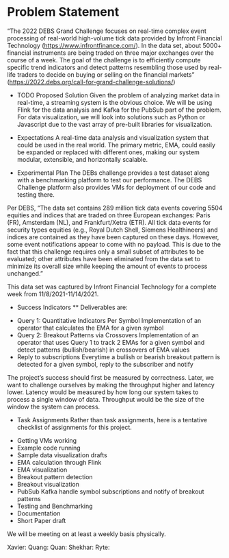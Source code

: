 Problem Statement
=====================
“The 2022 DEBS Grand Challenge focuses on real-time complex event processing of real-world high-volume tick data provided by Infront Financial Technology (https://www.infrontfinance.com/). In the data set, about 5000+ financial instruments are being traded on three major exchanges over the course of a week. The goal of the challenge is to efficiently compute specific trend indicators and detect patterns resembling those used by real-life traders to decide on buying or selling on the financial markets”
(https://2022.debs.org/call-for-grand-challenge-solutions/)

* TODO Proposed Solution
Given the problem of analyzing market data in real-time, a streaming system is the obvious choice. We will be using Flink for the data analysis and Kafka for the PubSub part of the problem. For data visualization, we will look into solutions such as Python or Javascript due to the vast array of pre-built libraries for visualization. 

* Expectations
A real-time data analysis and visualization system that could be used in the real world. The primary metric, EMA, could easily be expanded or replaced with different ones, making our system modular, extensible, and horizontally scalable. 

* Experimental Plan
The DEBs challenge provides a test dataset along with a benchmarking platform to test our performance. The DEBS Challenge platform also provides VMs for deployment of our code and testing there.

Per DEBS, “The data set contains 289 million tick data events covering 5504 equities and indices that are traded on three European exchanges: Paris (FR), Amsterdam (NL), and Frankfurt/Xetra (ETR). All tick data events for security types equities (e.g., Royal Dutch Shell, Siemens Healthineers) and indices are contained as they have been captured on these days. However, some event notifications appear to come with no payload. This is due to the fact that this challenge requires only a small subset of attributes to be evaluated; other attributes have been eliminated from the data set to minimize its overall size while keeping the amount of events to process unchanged.”

This data set was captured by Infront Financial Technology for a complete week from 11/8/2021-11/14/2021.

* Success Indicators
** Deliverables are:
- Query 1: Quantitative Indicators Per Symbol
Implementation of an operator that calculates the EMA for a given symbol
- Query 2: Breakout Patterns via Crossovers
Implementation of an operator that uses Query 1 to track 2 EMAs for a given symbol and detect patterns (bullish/bearish) in crossovers of EMA values
- Reply to subscriptions
Everytime a bullish or bearish breakout pattern is detected for a given symbol, reply to the subscriber and notify 


The project’s success should first be measured by correctness. Later, we want to challenge ourselves by making the throughput higher and latency lower. Latency would be measured by how long our system takes to process a single window of data. Throughput would be the size of the window the system can process.

* Task Assignments
Rather than task assignments, here is a tentative checklist of assignments for this project.
- Getting VMs working
- Example code running
- Sample data visualization drafts
- EMA calculation through Flink
- EMA visualization
- Breakout pattern detection
- Breakout visualization
- PubSub Kafka handle symbol subscriptions and notify of breakout patterns
- Testing and Benchmarking
- Documentation
- Short Paper draft

We will be meeting on at least a weekly basis physically.

Xavier:
Quang:
Quan:
Shekhar:
Ryte:

